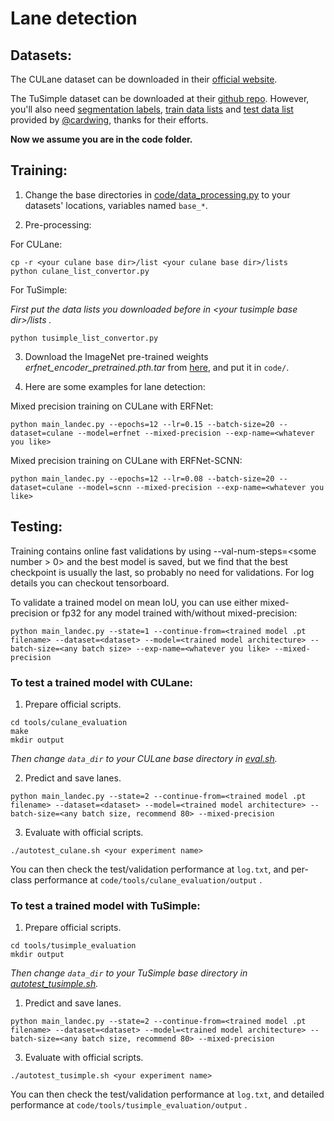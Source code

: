 # Lane detection

## Datasets: 

The CULane dataset can be downloaded in their [official website](https://xingangpan.github.io/projects/CULane.html).

The TuSimple dataset can be downloaded at their [github repo](https://github.com/TuSimple/tusimple-benchmark/issues/3). However, you'll also need [segmentation labels](https://drive.google.com/open?id=1uLZk_i6rxRMvwLF8dLy19dTJiOgnbotf), [train data lists](https://drive.google.com/open?id=1hzfxufoCnUYEahQ3k29b8flJhNk0gAo4) and [test data list](https://github.com/cardwing/Codes-for-Lane-Detection/blob/master/ENet-TuSimple-Torch/list/list_test.txt) provided by [@cardwing](https://github.com/cardwing), thanks for their efforts.

**Now we assume you are in the code folder.**

## Training:

1. Change the base directories in [code/data_processing.py](code/data_processing.py) to your datasets' locations, variables named `base_*`.

2. Pre-processing:

For CULane:

```
cp -r <your culane base dir>/list <your culane base dir>/lists
python culane_list_convertor.py
```

For TuSimple:

*First put the data lists you downloaded before in \<your tusimple base dir\>/lists .*

```
python tusimple_list_convertor.py
```

3. Download the ImageNet pre-trained weights *erfnet_encoder_pretrained.pth.tar* from [here](https://github.com/Eromera/erfnet_pytorch/tree/master/trained_models), and put it in `code/`.

4. Here are some examples for lane detection:

Mixed precision training on CULane with ERFNet:

```
python main_landec.py --epochs=12 --lr=0.15 --batch-size=20 --dataset=culane --model=erfnet --mixed-precision --exp-name=<whatever you like>
```

Mixed precision training on CULane with ERFNet-SCNN:

```
python main_landec.py --epochs=12 --lr=0.08 --batch-size=20 --dataset=culane --model=scnn --mixed-precision --exp-name=<whatever you like>
```

## Testing:

Training contains online fast validations by using --val-num-steps=\<some number > 0\> and the best model is saved, but we find that the best checkpoint is usually the last, so probably no need for validations. For log details you can checkout tensorboard.

To validate a trained model on mean IoU, you can use either mixed-precision or fp32 for any model trained with/without mixed-precision:

```
python main_landec.py --state=1 --continue-from=<trained model .pt filename> --dataset=<dataset> --model=<trained model architecture> --batch-size=<any batch size> --exp-name=<whatever you like> --mixed-precision
```

### To test a trained model with CULane:

1. Prepare official scripts.

```
cd tools/culane_evaluation
make
mkdir output
```

*Then change `data_dir` to your CULane base directory in [eval.sh](code/tools/culane_evaluation/eval.sh).*

2. Predict and save lanes.
   
```
python main_landec.py --state=2 --continue-from=<trained model .pt filename> --dataset=<dataset> --model=<trained model architecture> --batch-size=<any batch size, recommend 80> --mixed-precision
```

3. Evaluate with official scripts.

```
./autotest_culane.sh <your experiment name>
```

You can then check the test/validation performance at `log.txt`, and per-class performance at `code/tools/culane_evaluation/output` .

### To test a trained model with TuSimple:

1. Prepare official scripts.

```
cd tools/tusimple_evaluation
mkdir output
```

*Then change `data_dir` to your TuSimple base directory in [autotest_tusimple.sh](code/autotest_tusimple.sh).*

1. Predict and save lanes.
   
```
python main_landec.py --state=2 --continue-from=<trained model .pt filename> --dataset=<dataset> --model=<trained model architecture> --batch-size=<any batch size, recommend 80> --mixed-precision
```

3. Evaluate with official scripts.

```
./autotest_tusimple.sh <your experiment name>
```

You can then check the test/validation performance at `log.txt`, and detailed performance at `code/tools/tusimple_evaluation/output` .
